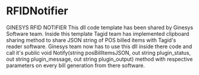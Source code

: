 # RFIDNotifier
GINESYS RFID NOTIFIER
This dll code template has been shared by Ginesys Software team. Inside this template Tagid team has implemented clipboard sharing method to share JSON string of POS billed items with Tagid's reader software.
Ginesys team now has to use this dll inside there code and call it's 
public void Notify(string posBillItemsJSON, out string plugin_status, out string plugin_message,  out string plugin_output)
method with respective parameters on every bill generation from there software.
